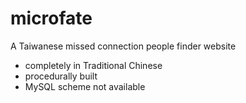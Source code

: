 microfate
=========

A Taiwanese missed connection people finder website

- completely in Traditional Chinese
- procedurally built
- MySQL scheme not available
